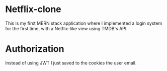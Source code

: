 # Netflix-clone
This is my first MERN stack application where I implemented a login system for the first time, with a Netflix-like view using TMDB's API.

# Authorization
Instead of using JWT I just saved to the cookies the user email.
